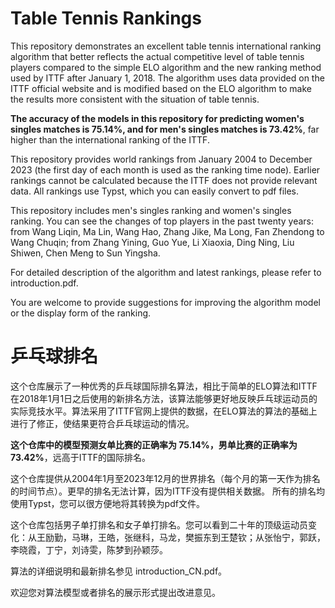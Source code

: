 <h1>Table Tennis Rankings</h1>

This repository demonstrates an excellent table tennis international ranking algorithm that better reflects the actual competitive level of table tennis players compared to the simple ELO algorithm and the new ranking method used by ITTF after January 1, 2018. The algorithm uses data provided on the ITTF official website and is modified based on the ELO algorithm to make the results more consistent with the situation of table tennis.

<b>The accuracy of the models in this repository for predicting women's singles matches is 75.14%, and for men's singles matches is 73.42%</b>, far higher than the international ranking of the ITTF.

This repository provides world rankings from January 2004 to December 2023 (the first day of each month is used as the ranking time node). Earlier rankings cannot be calculated because the ITTF does not provide relevant data.
All rankings use Typst, which you can easily convert to pdf files.

This repository includes men's singles ranking and women's singles ranking. You can see the changes of top players in the past twenty years: from Wang Liqin, Ma Lin, Wang Hao, Zhang Jike, Ma Long, Fan Zhendong to Wang Chuqin; from Zhang Yining, Guo Yue, Li Xiaoxia, Ding Ning, Liu Shiwen, Chen Meng to Sun Yingsha.

For detailed description of the algorithm and latest rankings, please refer to introduction.pdf.

You are welcome to provide suggestions for improving the algorithm model or the display form of the ranking.


<h1>乒乓球排名</h1>

这个仓库展示了一种优秀的乒乓球国际排名算法，相比于简单的ELO算法和ITTF在2018年1月1日之后使用的新排名方法，该算法能够更好地反映乒乓球运动员的实际竞技水平。算法采用了ITTF官网上提供的数据，在ELO算法的算法的基础上进行了修正，使结果更符合乒乓球运动的情况。

<b>这个仓库中的模型预测女单比赛的正确率为 75.14%，男单比赛的正确率为 73.42%</b>，远高于ITTF的国际排名。

这个仓库提供从2004年1月至2023年12月的世界排名（每个月的第一天作为排名的时间节点）。更早的排名无法计算，因为ITTF没有提供相关数据。
所有的排名均使用Typst，您可以很方便地将其转换为pdf文件。

这个仓库包括男子单打排名和女子单打排名。您可以看到二十年的顶级运动员变化：从王励勤，马琳，王皓，张继科，马龙，樊振东到王楚钦；从张怡宁，郭跃，李晓霞，丁宁，刘诗雯，陈梦到孙颖莎。

算法的详细说明和最新排名参见 introduction_CN.pdf。

欢迎您对算法模型或者排名的展示形式提出改进意见。